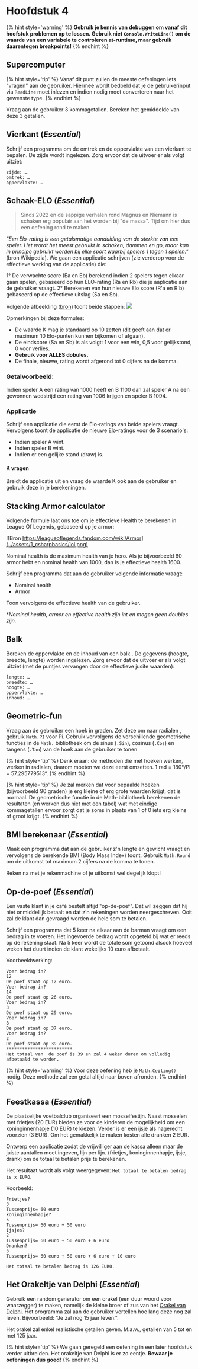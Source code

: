 # Hoofdstuk 4

{% hint style='warning' %}
**Gebruik je kennis van debuggen om vanaf dit hoofstuk problemen op te lossen. Gebruik niet ``Console.WriteLine()`` om de waarde van een variabele te controleren at-runtime, maar gebruik daarentegen breakpoints!**
{% endhint %}

## Supercomputer

{% hint style='tip' %}
Vanaf dit punt zullen  de meeste oefeningen iets "vragen" aan de gebruiker. Hiermee wordt bedoeld dat je de gebruikerinput via ``ReadLine`` moet inlezen en indien nodig moet converteren naar het gewenste type.
{% endhint %}

Vraag aan de gebruiker 3 kommagetallen. Bereken het gemiddelde van deze 3 getallen.

## Vierkant (*Essential*)
Schrijf een programma om de omtrek en de oppervlakte van een vierkant te bepalen. De zijde wordt ingelezen. Zorg ervoor dat de uitvoer er als volgt uitziet:

```text
zijde: … 
omtrek: … 
oppervlakte: …
```

## Schaak-ELO (*Essential*)

> Sinds 2022 en de sappige verhalen rond Magnus en Niemann is schaken erg populair aan het worden bij "de massa". Tijd om hier dus een oefening rond te maken.

*"Een Elo-rating is een getalsmatige aanduiding van de sterkte van een speler. Het wordt het meest gebruikt in schaken, dammen en go, maar kan in principe gebruikt worden bij elke sport waarbij spelers 1 tegen 1 spelen."* (bron Wikipedia). We gaan een applicatie schrijven (zie verderop voor de effectieve werking van de applicatie) die: 

1° De verwachte score (Ea en Eb) berekend indien 2 spelers tegen elkaar gaan spelen, gebaseerd op hun ELO-rating (Ra en Rb) die je aaplicatie aan de gebruiker vraagt.
2° Berekenen van hun nieuwe Elo score (R'a en R'b) gebaseerd op de effectieve uitslag (Sa en Sb). 

Volgende afbeelding ([bron](https://www.coorpacademy.com/en/blog/learning-innovation-en/elo-whos-the-best/)) toont beide stappen:
![](../assets/0_intro/elo.png)

Opmerkingen bij deze formules:

* De waarde K mag je standaard op 10 zetten (dit geeft aan dat er maximum 10 Elo-punten kunnen bijkomen of afgaan).
* De eindscore (Sa en Sb) is als volgt: 1 voor een win, 0,5 voor gelijkstond, 0 voor verlies.
* **Gebruik voor ALLES dobules.**
* De finale, nieuwe, rating wordt afgerond tot 0 cijfers na de komma. 

### Getalvoorbeeld:

Indien speler A een rating van 1000 heeft en B 1100 dan zal speler A na een gewonnen wedstrijd een rating van 1006 krijgen en speler B 1094.

### Applicatie

Schrijf een applicatie die eerst de Elo-ratings van beide spelers vraagt.
Vervolgens toont de applicatie de nieuwe Elo-ratings voor de 3 scenario's:
* Indien speler A wint.
* Indien speler B wint.
* Indien er een gelijke stand (draw) is.

#### K vragen

Breidt de applicatie uit en vraag de waarde K ook aan de gebruiker en gebruik deze in je berekeningen.


## Stacking Armor calculator

Volgende formule laat ons toe om je effectieve Health te berekenen in League Of Legends, gebaseerd op je armor:

![Bron https://leagueoflegends.fandom.com/wiki/Armor](../assets/1_csharpbasics/lol.png)

Nominal health is de maximum health van je hero. Als je bijvoorbeeld 60 armor hebt en nominal health van 1000, dan is je effectieve health 1600.

Schrijf een programma dat aan de gebruiker volgende informatie vraagt:

* Nominal health
* Armor

Toon vervolgens de effectieve health van de gebruiker.

**Nominal health, armor en effective health zijn int en mogen geen doubles zijn.*

## Balk

Bereken de oppervlakte en de inhoud van een balk . De gegevens (hoogte, breedte, lengte) worden ingelezen. Zorg ervoor dat de uitvoer er als volgt uitziet (met de puntjes vervangen door de effectieve jusite waarden):

```text
lengte: … 
breedte: … 
hoogte: … 
oppervlakte: … 
inhoud: … 
```

## Geometric-fun

Vraag aan de gebruiker een hoek in graden. Zet deze om naar radialen , gebruik ``Math.PI`` voor Pi. Gebruik vervolgens de verschillende geometrische functies in de ``Math.`` bibliotheek om de sinus (``.Sin``), cosinus (``.Cos``) en tangens (``.Tan``) van de hoek aan de gebruiker te tonen 

{% hint style='tip' %}
Denk eraan: de methoden die met hoeken werken, werken in radialen, daarom moeten we deze eerst omzetten.
1 rad = 180°/PI = 57.295779513°.
{% endhint %}

{% hint style='tip' %}
Je zal merken dat voor bepaalde hoeken (bijvoorbeeld 90 graden) je erg kleine of erg grote waarden krijgt, dat is normaal. De geometrische functie in de Math-bibliotheek berekenen de resultaten (en werken dus niet met een tabel) wat met eindige kommagetallen ervoor zorgt dat je soms in plaats van 1 of 0 iets erg kleins of groot krijgt.
{% endhint %}

## BMI berekenaar (*Essential*)
Maak een programma dat aan de gebruiker z'n lengte en gewicht vraagt en vervolgens de berekende BMI (Body Mass Index) toont.
Gebruik ``Math.Round`` om de uitkomst tot maximum 2 cijfers na de komma te tonen.

Reken na met je rekenmachine of je uitkomst wel degelijk klopt!

## Op-de-poef (*Essential*)
Een vaste klant in je café bestelt altijd "op-de-poef". Dat wil zeggen dat hij niet onmiddellijk betaalt en dat z'n rekeningen worden neergeschreven. Ooit zal de klant dan gevraagd worden de hele som te betalen.

Schrijf een programma dat 5 keer na elkaar aan de barman vraagt om een bedrag in te voeren. Het ingevoerde bedrag wordt opgeteld bij wat er reeds op de rekening staat. Na 5 keer wordt de totale som getoond alsook hoeveel weken het duurt indien de klant wekelijks 10 euro afbetaalt.

Voorbeeldwerking:


```text
Voer bedrag in?
12
De poef staat op 12 euro.
Voer bedrag in?
14
De poef staat op 26 euro.
Voer bedrag in?
3
De poef staat op 29 euro.
Voer bedrag in?
8
De poef staat op 37 euro.
Voer bedrag in?
2
De poef staat op 39 euro.
*************************
Het totaal van  de poef is 39 en zal 4 weken duren om volledig afbetaald te worden.
```

{% hint style='warning' %}
Voor deze oefening heb je ``Math.Ceiling()`` nodig. Deze methode zal een getal altijd naar boven afronden.
{% endhint %}


## Feestkassa (*Essential*)
De plaatselijke voetbalclub organiseert een mosselfestijn. Naast mosselen met frietjes (20 EUR) bieden ze voor de kinderen de mogelijkheid om een koninginnenhapje (10 EUR) te kiezen. Verder is er een ijsje als nagerecht voorzien (3 EUR). Om het gemakkelijk te maken kosten alle dranken 2 EUR.


Ontwerp een applicatie zodat de vrijwilliger aan de kassa alleen maar de juiste aantallen moet ingeven, lijn per lijn. (frietjes, koninginnenhapje, ijsje, drank) om de totaal te betalen prijs te berekenen. 

Het resultaat wordt als volgt weergegeven: ``Het totaal te betalen bedrag is x EURO``.

Voorbeeld:
```
Frietjes?
3   
Tussenprijs= 60 euro
koninginnenhapje?
5
Tussenprijs= 60 euro + 50 euro
Ijsjes?
2
Tussenprijs= 60 euro + 50 euro + 6 euro
Dranken?
5
Tussenprijs= 60 euro + 50 euro + 6 euro + 10 euro

Het totaal te betalen bedrag is 126 EURO.
```

## Het Orakeltje van Delphi (*Essential*)
Gebruik een random generator om een orakel (een duur woord voor waarzegger) te maken, namelijk de kleine broer of zus van het [Orakel van Delphi](https://nl.wikipedia.org/wiki/Orakel_van_Delphi). Het programma zal aan de gebruiker vertellen hoe lang deze nog zal leven. Bijvoorbeeld: "Je zal nog 15 jaar leven.".
 
Het orakel zal enkel realistische getallen geven. M.a.w., getallen van 5 tot en met 125 jaar.


{% hint style='tip' %}
We gaan geregeld een oefening in een later hoofdstuk verder uitbreiden. Het orakeltje van Delphi is er zo eentje. **Bewaar je oefeningen dus goed!**
{% endhint %}
